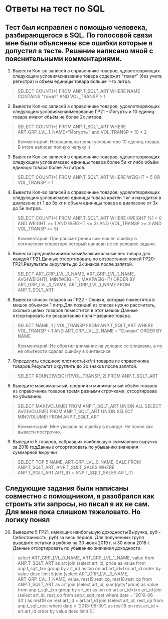 # Ответы на тест по SQL
## Тест был исправлен с помощью человека, разбирающегося в SQL. По голосовой связи мне были объяснены все ошибки которые я допустил в тесте. Решение написано мной с пояснительными комментариями.

1. Вывести Кол-во записей в справочнике товаров, удовлетворяющих следующим условиям:название товара содержит "томат" (без учета регистра) и объем единицы товара больше 1-го литра.
> SELECT COUNT(\*) FROM ANP.T_SQLT_ART WHERE NAME CONTAINS "томат" AND VOL_TRANSP > 1

2. Вывести Кол-во записей в справочнике товаров, удовлетворяющих следующим условиям:наименование ГР21 – Йогурты и 10 единиц товара имеют объём не более 2х литров.
> SELECT COUNT(*) FROM ANP.T_SQLT_ART WHERE ART_GRP_LVL_1_NAME="Йогурты" and VOL_TRANSP * 10 < 2

> Комментарий: Неправильно понял условие про 10 едениц товара. В итоге написал полную чепуху :)


3. Вывести Кол-во записей в справочнике товаров, удовлетворяющих следующим условиям:вес единицы товара более 5и кг либо объём единицы товара более 7и литров.
> SELECT COUNT(\*) FROM ANP.T_SQLT_ART WHERE WEIGHT > 5 OR VOL_TRANSP > 7

4. Вывести Кол-во записей в справочнике товаров, удовлетворяющих следующим условиям:вес единицы товара кратен 1 кг и находится в диапазоне от 1 до 3х кг и объем единицы товара в диапазоне от 3х до 5и литров.
> SELECT COUNT(\*) FROM ANP.T_SQLT_ART WHERE (WEIGHT %1 = 0 AND WEIGHT >= 1 AND WEIGHT <= 3) AND (VOL_TRANSP >= 3 AND VOL_TRANSP <= 5)

> Комментарий: При рассмотрении сам нашел ошибку в логическом операторе который написан не по условию задачи.

5. Вывести средний/минимальный/максимальный вес товара для каждой ГР21.Данные отсортировать по возрастанию полей ГР20-ГР21.Результаты округлить до 2х знаков после запятой.
> SELECT ART_GRP_LVL_0_NAME, ART_GRP_LVL_1_NAME, AVG(WEIGHT), MIN(WEIGHT), MAX(WEIGHT) ORDER BY ART_GRP_LVL_0_NAME, ART_GRP_LVL_1_NAME FROM ANP.T_SQLT_ART

6. Вывести список товаров из ГР22 - Сливки, которые поместятся в мешок объемом 1 литр.Для позиций из списка нужно рассчитать, сколько целых товаров поместится в этот мешок.Данные отсортировать по возрастанию поля Название товара.
> SELECT NAME, 1 / VOL_TRANSP FROM ANP.T_SQLT_ART WHERE VOL_TRANSP < 1 AND ART_GRP_LVL_2_NAME = "Сливки" ORDER BY NAME

> Комментарий: Не обратил внимание на условие со сливками, а по не опытности сделал ошибку в синтаксисе

7. Определить среднюю плотность(кг/л) товаров из справочника товаров.Результат округлить до 2х знаков после запятой.
> SELECT ROUND(WEIGHT/VOL_TRANSP, 2) FROM ANP.T_SQLT_ART

8. Выведите максимальный, средний и минимальный объём товаров из справочника товаров тремя разными строчками, отсортировав по убыванию.
> SELECT MAX(VOLUME) FROM ANP.T_SQLT_ART UNION ALL SELECT AVG(VOLUME) FROM ANP.T_SQLT_ART UNION SELECT MIN(VOLUME) FROM ANP.T_SQLT_ART
> 
> Комментарий: Мне указали на ошибку в выводе. Не понял как вывести построчно.

9. Выведите 5 товаров, набравших наибольшую суммарную выручку за 2018 годДанные отсортировать по убыванию значения суммарной выручки
> SELECT TOP 5 NAME, ART_GRP_LVL_0_NAME, SALE FROM ANP.T_SQLT_ART, ANP.T_SQLT_SALES WHERE ANP.T_SQLT_ART.ART_ID = ANP.T_SQLT_SALES.ART_ID

## Следующие задания были написаны совместно с помощником, я разобрался как строить эти запросы, но писал я их не сам. Для меня пока слишком тяжеловато. Но логику понял

10. Выведите 5 ГР21, имеющих наибольшую доходность(Выручка, руб - Себестоимость, руб) за весь период. Для полученных групп выведите остатки в рублях на 30 июня 2019 г. и 30 июня 2018 г. Данные отсортировать по убыванию значения доходности.
> select ART_GRP_LVL_0_NAME, ART_GRP_LVL_1_NAME, value from ANP.T_SQLT_ART as art
> join (select art_id, price as value
>                  from anp.t_sqlt_txn group by art_id) 
> as txn on art.art_id=txn.art_id
> order by value desc
> limit 5
> join (select ART_GRP_LVL_0_NAME, ART_GRP_LVL_1_NAME, value, rest19.rest_cp, rest18.rest_cp from ANP.T_SQLT_ART as art
> join (select art_id, sum(qnty*price) as value
> from anp.t_sqlt_txn group by art_id) 
> as txn on art.art_id=txn.art_id
> join (select art_id, rest_cp from anp.t_sqlt_rest where date = '2019-06-30') as rest19 on rest.art_id = art.art_id 
> join (select art_id, rest_cp from anp.t_sqlt_rest where date = '2018-06-30') as rest18 on rest.art_id = art.art_id
> order by value desc
> limit 5 )
